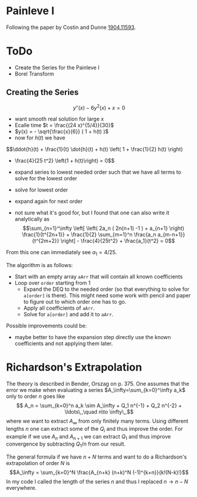 Painleve I
========================================

Following the paper by Costin and Dunne [1904.11593](https://arxiv.org/abs/1904.11593).

ToDo
========================================
- Create the Series for the Painleve I
- Borel Transform


Creating the Series
----------------------------------------
$$y''(x) - 6 y^2(x) + x = 0$$

- want smooth real solution for large x
- Ecalle time $t = \frac{(24 x)^{5/4}}{30}$
- $y(x) = - \sqrt{\frac{x}{6}} ( 1 + h(t) )$
- now for $h(t)$ we have

$$\ddot{h}(t) + \frac{1}{t} \dot{h}(t) + h(t) \left( 1 + \frac{1}{2} h(t) \right)
- \frac{4}{25 t^2} \left(1 + h(t)\right) = 0$$

- expand series to lowest needed order such that we have all terms to solve for the lowest order
- solve for lowest order
- expand again for next order
- not sure what it's good for, but I found that one can also write it analytically as
$$\sum_{n=1}^\infty \left[ \left( 2a_n ( 2n(n+1) -1 ) + a_{n+1} \right) \frac{1}{t^{2n+1}} + \frac{1}{2} \sum_{m=1}^n \frac{a_n a_{m-n+1}}{t^{2m+2}} \right] - \frac{4}{25t^2} + \frac{a_1}{t^2} = 0$$

From this one can immediately see $a_1=4/25$.

The algorithm is as follows:

- Start with an empty array `aArr` that will contain all known coefficients
- Loop over `order` starting from 1
	- Expand the DEQ to the needed order (so that everything to solve for `a[order]` is there). This might need some work with pencil and paper to figure out to which order one has to go.
	- Apply all coefficients of `aArr`.
	- Solve for `a[order]` and add it to `aArr`.

Possible improvements could be:

- maybe better to have the expansion step directly use the known coefficients and not applying them later.

Richardson's Extrapolation
========================================

The theory is described in Bender, Orszag on p. 375.
One assumes that the error we make when evaluating a series $A_\infty=\sum_{k=0}^\infty a_k$ only to order $n$ goes like
$$ A_n = \sum_{k=0}^n a_k \sim A_\infty + Q_1 n^{-1} + Q_2 n^{-2} + \ldots\,,\quad n\to \infty\,,$$
where we want to extract $A_\infty$ from only finitely many terms.
Using different lengths $n$ one can extract some of the $Q_i$ and thus improve the order.
For example if we use $A_n$ and $A_{n+1}$ we can extract $Q_1$ and thus improve convergence by
subtracting $Q_1/n$ from our result.

The general formula if we have $n+N$ terms and want to do a Richardson's extrapolation of
order $N$ is
$$A_\infty = \sum_{k=0}^N \frac{A_{n+k} (n+k)^N (-1)^{k+n}}{k!(N-k)!}$$
In my code I called the length of the series $n$ and thus I replaced $n\to n-N$ everywhere.
